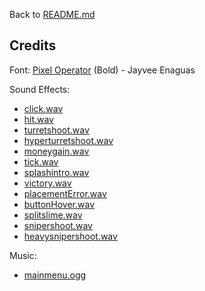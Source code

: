 Back to [README.md](README.md)

## Credits
Font: [Pixel Operator](https://www.dafont.com/pixel-operator.font) (Bold) - Jayvee Enaguas <br>

Sound Effects:
 - [click.wav](https://freesound.org/people/BiORNADE/sounds/735803/) <br>
 - [hit.wav](https://freesound.org/people/DmitryKutin0/sounds/806263/) <br>
 - [turretshoot.wav](https://freesound.org/people/eardeer/sounds/402009/) <br>
 - [hyperturretshoot.wav](https://freesound.org/people/hotpin7/sounds/819269/) <br>
 - [moneygain.wav](https://freesound.org/people/LittleRobotSoundFactory/sounds/276106/) <br>
 - [tick.wav](https://freesound.org/people/KorgMS2000B/sounds/54406/) <br>
 - [splashintro.wav](https://freesound.org/people/nikerk/sounds/764513/) <br>
 - [victory.wav](https://www.youtube.com/watch?v=wO9q4H49cGA) <br>
 - [placementError.wav](https://freesound.org/people/distillerystudio/sounds/327738/) <br>
 - [buttonHover.wav](https://freesound.org/people/florianreichelt/sounds/683101/) <br>
 - [splitslime.wav](https://freesound.org/people/Breviceps/sounds/445109/) <br>
 - [snipershoot.wav](https://freesound.org/people/EMSIarma/sounds/108852/) <br>
 - [heavysnipershoot.wav](https://freesound.org/people/SuperPhat/sounds/514228/) <br>
 
Music:
 - [mainmenu.ogg](https://freesound.org/people/Xythe/sounds/516912/) <br>
